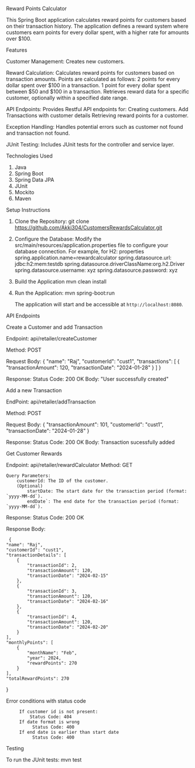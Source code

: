 Reward Points Calculator

This Spring Boot application calculates reward points for customers based on their transaction history.  The application defines a reward system where customers earn points for every dollar spent, with a higher rate for amounts over $100.

 Features

 Customer Management:
     Creates new customers.
      
Reward Calculation:
     Calculates reward points for customers based on transaction amounts.
     Points are calculated as follows:
         2 points for every dollar spent over $100 in a transaction.
         1 point for every dollar spent between $50 and $100 in a transaction.
     Retrieves reward data for a specific customer, optionally within a specified date range.
      
API Endpoints:
     Provides Restful API endpoints for:
         Creating customers.
         Add Transactions with customer details
         Retrieving reward points for a customer.
          
Exception Handling:
     Handles potential errors such as customer not found and transaction not found.
      
JUnit Testing:
     Includes JUnit tests for the controller and service layer.


 Technologies Used

1.	Java
2.	Spring Boot
3.	Spring Data JPA
4.	JUnit
5.	Mockito
6.	Maven

Setup Instructions

1.  Clone the Repository:
    git clone https://github.com/Akki304/CustomersRewardsCalculator.git

2.  Configure the Database:
Modify the src/main/resources/application.properties file to configure your database connection.  For example, for H2:
        properties
spring.application.name=rewardcalculator
 spring.datasource.url: jdbc:h2:mem:testdb
spring.datasource.driverClassName:org.h2.Driver
spring.datasource.username: xyz
spring.datasource.password: xyz
        

3.  Build the Application
    mvn clean install

4.  Run the Application:
    mvn spring-boot:run
   

    The application will start and be accessible at `http://localhost:8080`.


API Endpoints

Create a Customer and add Transaction

Endpoint: api/retailer/createCustomer

Method:  POST

Request Body:
     {
    "name": "Raj",
    "customerId": "cust1",
    "transactions": [
        {
            "transactionAmount": 120,
            "transactionDate": "2024-01-28"
        }
    ]
}

    
Response:
     Status Code: 200 OK
     Body: "User successfully created"


Add a new Transaction

EndPoint: api/retailer/addTransaction

Method: POST

Request Body:
{
    "transactionAmount": 101,
    "customerId": "cust1",
    "transactionDate": "2024-01-28"
}

Response:
  Status Code: 200 OK
  Body: Transaction sucessfully added




Get Customer Rewards

Endpoint: api/retailer/rewardCalculator
Method: GET

    Query Parameters:
        customerId: The ID of the customer.
     	(Optional)
    	 	startDate: The start date for the transaction period (format: `yyyy-MM-dd`).
    		endDate`: The end date for the transaction period (format: `yyyy-MM-dd`).
Response:
              Status Code: 200 OK

Response Body:

     {
    "name": "Raj",
    "customerId": "cust1",
    "transactionDetails": [
        {
            "transactionId": 2,
            "transactionAmount": 120,
            "transactionDate": "2024-02-15"
        },
        {
            "transactionId": 3,
            "transactionAmount": 120,
            "transactionDate": "2024-02-16"
        },
        {
            "transactionId": 4,
            "transactionAmount": 120,
            "transactionDate": "2024-02-20"
        }
    ],
    "monthlyPoints": [
        {
            "monthName": "Feb",
            "year": 2024,
            "rewardPoints": 270
        }
    ],
    "totalRewardPoints": 270
}

  Error conditions with status code
        
         If customer id is not present:
             Status Code: 404
         If date format is wrong
              Status Code: 400
         If end date is earlier than start date
              Status Code: 400


 Testing

To run the JUnit tests:
mvn test
